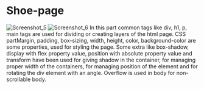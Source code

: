 # Shoe-page
![Screenshot_5](https://github.com/Shikhasharma06/Shoe-page/assets/135316685/e5306e00-2674-4289-b12d-1d5518421802)
![Screenshot_6](https://github.com/Shikhasharma06/Shoe-page/assets/135316685/b489994e-62b3-4c8f-9584-9edb0b69d2df)
In this part common tags like div, h1, p, main tags are used for dividing or creating layers of the html page.
CSS partMargin, padding, box-sizing, width, height, color, background-color are some properties, used for styling the page.
Some extra like box-shadow, display with flex property value, position with absolute property value and transform
have been used for giving shadow in the container, for managing proper width of the containers, for managing position of the element
and for rotating the div element with an angle. Overflow is used in body for non-scrollable body.
